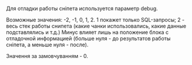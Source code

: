 Для отладки работы сніпета используется параметр debug.

Возможные значения: -2, -1, 0, 1, 2. 1 покажет только SQL-запросы; 2 - весь стек работы снипета (какие чанки использовались, какие данные подставлялись и т.д.) Минус влияет лишь на положение блока с отладочной информацией (больше нуля - до результатов работы сніпета, а меньше нуля - после).

Значення за замовчуванням - 0. 